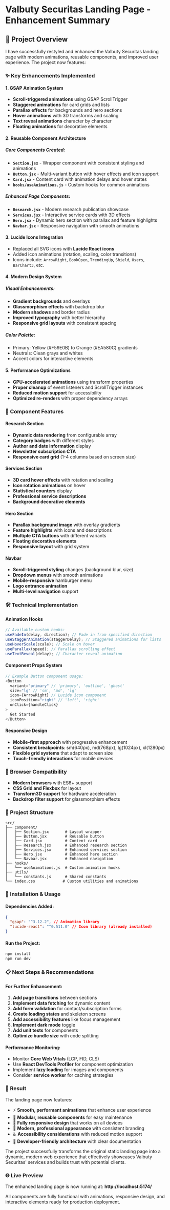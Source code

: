 # Valbuty Securitas Landing Page - Enhancement Summary

## 🚀 Project Overview

I have successfully restyled and enhanced the Valbuty Securitas landing page with modern animations, reusable components, and improved user experience. The project now features:

### ✨ Key Enhancements Implemented

#### 1. **GSAP Animation System**

- **Scroll-triggered animations** using GSAP ScrollTrigger
- **Staggered animations** for card grids and lists
- **Parallax effects** for backgrounds and hero sections
- **Hover animations** with 3D transforms and scaling
- **Text reveal animations** character by character
- **Floating animations** for decorative elements

#### 2. **Reusable Component Architecture**

##### **Core Components Created:**

- **`Section.jsx`** - Wrapper component with consistent styling and animations
- **`Button.jsx`** - Multi-variant button with hover effects and icon support
- **`Card.jsx`** - Content card with animation delays and hover states
- **`hooks/useAnimations.js`** - Custom hooks for common animations

##### **Enhanced Page Components:**

- **`Research.jsx`** - Modern research publication showcase
- **`Services.jsx`** - Interactive service cards with 3D effects
- **`Hero.jsx`** - Dynamic hero section with parallax and feature highlights
- **`Navbar.jsx`** - Responsive navigation with smooth animations

#### 3. **Lucide Icons Integration**

- Replaced all SVG icons with **Lucide React icons**
- Added icon animations (rotation, scaling, color transitions)
- Icons include: `ArrowRight`, `BookOpen`, `TrendingUp`, `Shield`, `Users`, `BarChart3`, etc.

#### 4. **Modern Design System**

##### **Visual Enhancements:**

- **Gradient backgrounds** and overlays
- **Glassmorphism effects** with backdrop blur
- **Modern shadows** and border radius
- **Improved typography** with better hierarchy
- **Responsive grid layouts** with consistent spacing

##### **Color Palette:**

- Primary: Yellow (#F59E0B) to Orange (#EA580C) gradients
- Neutrals: Clean grays and whites
- Accent colors for interactive elements

#### 5. **Performance Optimizations**

- **GPU-accelerated animations** using transform properties
- **Proper cleanup** of event listeners and ScrollTrigger instances
- **Reduced motion support** for accessibility
- **Optimized re-renders** with proper dependency arrays

### 🎯 Component Features

#### Research Section

- **Dynamic data rendering** from configurable array
- **Category badges** with different styles
- **Author and date information** display
- **Newsletter subscription CTA**
- **Responsive card grid** (1-4 columns based on screen size)

#### Services Section

- **3D card hover effects** with rotation and scaling
- **Icon rotation animations** on hover
- **Statistical counters** display
- **Professional service descriptions**
- **Background decorative elements**

#### Hero Section

- **Parallax background image** with overlay gradients
- **Feature highlights** with icons and descriptions
- **Multiple CTA buttons** with different variants
- **Floating decorative elements**
- **Responsive layout** with grid system

#### Navbar

- **Scroll-triggered styling** changes (background blur, size)
- **Dropdown menus** with smooth animations
- **Mobile-responsive** hamburger menu
- **Logo entrance animation**
- **Multi-level navigation** support

### 🛠 Technical Implementation

#### Animation Hooks

```javascript
// Available custom hooks:
useFadeIn(delay, direction); // Fade in from specified direction
useStaggerAnimation(staggerDelay); // Staggered animations for lists
useHoverScale(scale); // Scale on hover
useParallax(speed); // Parallax scrolling effect
useTextReveal(delay); // Character reveal animation
```

#### Component Props System

```javascript
// Example Button component usage:
<Button
  variant="primary" // 'primary', 'outline', 'ghost'
  size="lg" // 'sm', 'md', 'lg'
  icon={ArrowRight} // Lucide icon component
  iconPosition="right" // 'left', 'right'
  onClick={handleClick}
>
  Get Started
</Button>
```

#### Responsive Design

- **Mobile-first approach** with progressive enhancement
- **Consistent breakpoints**: sm(640px), md(768px), lg(1024px), xl(1280px)
- **Flexible grid systems** that adapt to screen size
- **Touch-friendly interactions** for mobile devices

### 📱 Browser Compatibility

- **Modern browsers** with ES6+ support
- **CSS Grid and Flexbox** for layout
- **Transform3D support** for hardware acceleration
- **Backdrop filter support** for glassmorphism effects

### 🔧 Project Structure

```
src/
├── component/
│   ├── Section.jsx       # Layout wrapper
│   ├── Button.jsx        # Reusable button
│   ├── Card.jsx          # Content card
│   ├── Research.jsx      # Enhanced research section
│   ├── Services.jsx      # Enhanced services section
│   ├── Hero.jsx          # Enhanced hero section
│   └── Navbar.jsx        # Enhanced navigation
├── hooks/
│   └── useAnimations.js  # Custom animation hooks
├── utils/
│   └── constants.js      # Shared constants
└── index.css            # Custom utilities and animations
```

### 🚀 Installation & Usage

#### Dependencies Added:

```json
{
  "gsap": "^3.12.2", // Animation library
  "lucide-react": "^0.511.0" // Icon library (already installed)
}
```

#### Run the Project:

```bash
npm install
npm run dev
```

### 📋 Next Steps & Recommendations

#### For Further Enhancement:

1. **Add page transitions** between sections
2. **Implement data fetching** for dynamic content
3. **Add form validation** for contact/subscription forms
4. **Create loading states** and skeleton screens
5. **Add accessibility features** like focus management
6. **Implement dark mode** toggle
7. **Add unit tests** for components
8. **Optimize bundle size** with code splitting

#### Performance Monitoring:

- Monitor **Core Web Vitals** (LCP, FID, CLS)
- Use **React DevTools Profiler** for component optimization
- Implement **lazy loading** for images and components
- Consider **service worker** for caching strategies

### 🎉 Result

The landing page now features:

- ⚡ **Smooth, performant animations** that enhance user experience
- 🧩 **Modular, reusable components** for easy maintenance
- 📱 **Fully responsive design** that works on all devices
- 🎨 **Modern, professional appearance** with consistent branding
- ♿ **Accessibility considerations** with reduced motion support
- 🔧 **Developer-friendly architecture** with clear documentation

The project successfully transforms the original static landing page into a dynamic, modern web experience that effectively showcases Valbuty Securitas' services and builds trust with potential clients.

### 🌐 Live Preview

The enhanced landing page is now running at: **http://localhost:5174/**

All components are fully functional with animations, responsive design, and interactive elements ready for production deployment.

